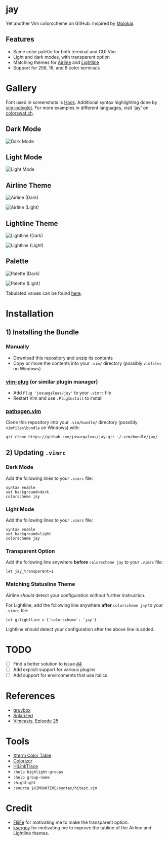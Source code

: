 # jay
Yet another Vim colorscheme on GitHub. Inspired by [Molokai](https://github.com/tomasr/molokai).

## Features
- Same color palette for both terminal and GUI Vim
- Light and dark modes, with transparent option
- Matching themes for [Airline](https://github.com/vim-airline/vim-airline) and [Lightline](https://github.com/itchyny/lightline.vim)
- Support for 256, 16, and 8 color terminals

# Gallery
Font used in screenshots is [Hack](https://github.com/source-foundry/Hack). Additional syntax highlighting done by [vim-polyglot](https://github.com/sheerun/vim-polyglot). For more examples in different languages, visit 'jay' on [colorswat.ch](http://colorswat.ch/vim/schemes/jay).

## Dark Mode
![Dark Mode](https://raw.githubusercontent.com/josuegaleas/jay-images/master/sample_Dark.png?raw=true)

## Light Mode
![Light Mode](https://raw.githubusercontent.com/josuegaleas/jay-images/master/sample_Light.png?raw=true)

## Airline Theme
![Airline (Dark)](https://raw.githubusercontent.com/josuegaleas/jay-images/master/statusline_Airline_Dark.png?raw=true)

![Airline (Light)](https://raw.githubusercontent.com/josuegaleas/jay-images/master/statusline_Airline_Light.png?raw=true)

## Lightline Theme
![Lightline (Dark)](https://raw.githubusercontent.com/josuegaleas/jay-images/master/statusline_Lightline_Dark.png?raw=true)

![Lightline (Light)](https://raw.githubusercontent.com/josuegaleas/jay-images/master/statusline_Lightline_Light.png?raw=true)

## Palette
![Palette (Dark)](https://raw.githubusercontent.com/josuegaleas/jay-images/master/palette_Dark.png?raw=true)

![Palette (Light)](https://raw.githubusercontent.com/josuegaleas/jay-images/master/palette_Light.png?raw=true)

Tabulated values can be found [here](./PALETTE.md).

# Installation
## 1) Installing the Bundle
### Manually
- Download this repository and unzip its contents
- Copy or move the contents into your `.vim/` directory (possibly `vimfiles` on Windows)

### [vim-plug](https://github.com/junegunn/vim-plug) (or similar plugin manager)
- Add `Plug 'josuegaleas/jay'` to your `.vimrc` file
- Restart Vim and use `:PlugInstall` to install

### [pathogen.vim](https://github.com/tpope/vim-pathogen)
Clone this repository into your `.vim/bundle/` directory (possibly `vimfiles\bundle` on Windows) with:
```bash
git clone https://github.com/josuegaleas/jay.git ~/.vim/bundle/jay/
```

## 2) Updating `.vimrc`
### Dark Mode
Add the following lines to your `.vimrc` file:
```viml
syntax enable
set background=dark
colorscheme jay
```

### Light Mode
Add the following lines to your `.vimrc` file:
```viml
syntax enable
set background=light
colorscheme jay
```

### Transparent Option
Add the following line anywhere **before** `colorscheme jay` to your `.vimrc` file:
```viml
let jay_transparent=1
```

### Matching Statusline Theme
Airline *should* detect your configuration without further instruction.

For Lightline, add the following line anywhere **after** `colorscheme jay` to your `.vimrc` file:
```viml
let g:lightline = {'colorscheme': 'jay'}
```
Lightline *should* detect your configuration after the above line is added.

# TODO
- [ ] Find a better solution to issue [#4](https://github.com/josuegaleas/jay/issues/4)
- [ ] Add explicit support for various plugins
- [ ] Add support for environments that use italics

# References
- [gruvbox](https://github.com/morhetz/gruvbox)
- [Solarized](https://github.com/altercation/vim-colors-solarized)
- [Vimcasts, Episode 25](http://vimcasts.org/episodes/creating-colorschemes-for-vim/)

# Tools
- [Xterm Color Table](https://github.com/guns/xterm-color-table.vim)
- [Colorizer](https://github.com/chrisbra/Colorizer)
- [HiLinkTrace](https://github.com/gerw/vim-HiLinkTrace)
- `:help highlight-groups`
- `:help group-name`
- `:highlight`
- `:source $VIMRUNTIME/syntax/hitest.vim`

# Credit
- [FliiFe](https://github.com/FliiFe) for motivating me to make the transparent option.
- [ksergey](https://github.com/ksergey) for motivating me to improve the tabline of the Airline and Lightline themes.
